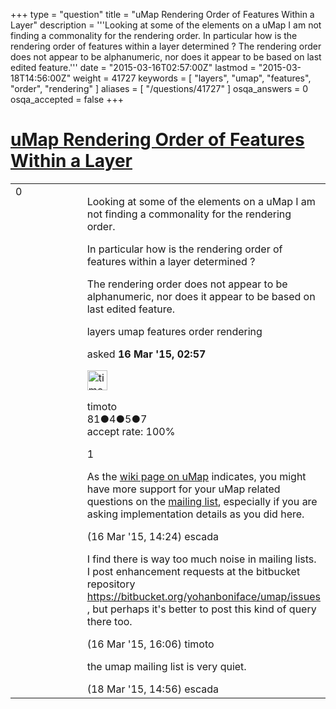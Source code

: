 +++
type = "question"
title = "uMap Rendering Order of Features Within a Layer"
description = '''Looking at some of the elements on a uMap I am not finding a commonality for the rendering order. In particular how is the rendering order of features within a layer determined ? The rendering order does not appear to be alphanumeric, nor does it appear to be based on last edited feature.'''
date = "2015-03-16T02:57:00Z"
lastmod = "2015-03-18T14:56:00Z"
weight = 41727
keywords = [ "layers", "umap", "features", "order", "rendering" ]
aliases = [ "/questions/41727" ]
osqa_answers = 0
osqa_accepted = false
+++

<div class="headNormal">

# [uMap Rendering Order of Features Within a Layer](/questions/41727/umap-rendering-order-of-features-within-a-layer)

</div>

<div id="main-body">

<div id="askform">

<table id="question-table" style="width:100%;">
<colgroup>
<col style="width: 50%" />
<col style="width: 50%" />
</colgroup>
<tbody>
<tr>
<td style="width: 30px; vertical-align: top"><div class="vote-buttons">
<span id="post-41727-upvote" class="ajax-command post-vote up" rel="nofollow" title="I like this post (click again to cancel)"> </span>
<div id="post-41727-score" class="post-score" title="current number of votes">
0
</div>
<span id="post-41727-downvote" class="ajax-command post-vote down" rel="nofollow" title="I dont like this post (click again to cancel)"> </span> <span id="favorite-mark" class="ajax-command favorite-mark" rel="nofollow" title="mark/unmark this question as favorite (click again to cancel)"> </span>
<div id="favorite-count" class="favorite-count">
&#10;</div>
</div></td>
<td><div id="item-right">
<div class="question-body">
<p>Looking at some of the elements on a uMap I am not finding a commonality for the rendering order.</p>
<p>In particular how is the rendering order of features within a layer determined ?</p>
<p>The rendering order does not appear to be alphanumeric, nor does it appear to be based on last edited feature.</p>
</div>
<div id="question-tags" class="tags-container tags">
<span class="post-tag tag-link-layers" rel="tag" title="see questions tagged &#39;layers&#39;">layers</span> <span class="post-tag tag-link-umap" rel="tag" title="see questions tagged &#39;umap&#39;">umap</span> <span class="post-tag tag-link-features" rel="tag" title="see questions tagged &#39;features&#39;">features</span> <span class="post-tag tag-link-order" rel="tag" title="see questions tagged &#39;order&#39;">order</span> <span class="post-tag tag-link-rendering" rel="tag" title="see questions tagged &#39;rendering&#39;">rendering</span>
</div>
<div id="question-controls" class="post-controls">
&#10;</div>
<div class="post-update-info-container">
<div class="post-update-info post-update-info-user">
<p>asked <strong>16 Mar '15, 02:57</strong></p>
<img src="https://secure.gravatar.com/avatar/2be6a255865f1423e9d1a1a0038e4f4e?s=32&amp;d=identicon&amp;r=g" class="gravatar" width="32" height="32" alt="timoto&#39;s gravatar image" />
<p><span>timoto</span><br />
<span class="score" title="81 reputation points">81</span><span title="4 badges"><span class="badge1">●</span><span class="badgecount">4</span></span><span title="5 badges"><span class="silver">●</span><span class="badgecount">5</span></span><span title="7 badges"><span class="bronze">●</span><span class="badgecount">7</span></span><br />
<span class="accept_rate" title="Rate of the user&#39;s accepted answers">accept rate:</span> <span title="timoto has one accepted answer">100%</span></p>
</div>
</div>
<div id="comments-container-41727" class="comments-container">
<span id="41739"></span>
<div id="comment-41739" class="comment">
<div id="post-41739-score" class="comment-score">
1
</div>
<div class="comment-text">
<p>As the <a href="https://wiki.openstreetmap.org/wiki/UMap">wiki page on uMap</a> indicates, you might have more support for your uMap related questions on the <a href="https://lists.openstreetmap.org/listinfo/umap">mailing list</a>, especially if you are asking implementation details as you did here.</p>
</div>
<div id="comment-41739-info" class="comment-info">
<span class="comment-age">(16 Mar '15, 14:24)</span> <span class="comment-user userinfo">escada</span>
</div>
</div>
<span id="41742"></span>
<div id="comment-41742" class="comment">
<div id="post-41742-score" class="comment-score">
&#10;</div>
<div class="comment-text">
<p>I find there is way too much noise in mailing lists. I post enhancement requests at the bitbucket repository <a href="https://bitbucket.org/yohanboniface/umap/issues">https://bitbucket.org/yohanboniface/umap/issues</a> , but perhaps it's better to post this kind of query there too.</p>
</div>
<div id="comment-41742-info" class="comment-info">
<span class="comment-age">(16 Mar '15, 16:06)</span> <span class="comment-user userinfo">timoto</span>
</div>
</div>
<span id="41785"></span>
<div id="comment-41785" class="comment">
<div id="post-41785-score" class="comment-score">
&#10;</div>
<div class="comment-text">
<p>the umap mailing list is very quiet.</p>
</div>
<div id="comment-41785-info" class="comment-info">
<span class="comment-age">(18 Mar '15, 14:56)</span> <span class="comment-user userinfo">escada</span>
</div>
</div>
</div>
<div id="comment-tools-41727" class="comment-tools">
&#10;</div>
<div class="clear">
&#10;</div>
<div id="comment-41727-form-container" class="comment-form-container">
&#10;</div>
<div class="clear">
&#10;</div>
</div></td>
</tr>
</tbody>
</table>

</div>

</div>

